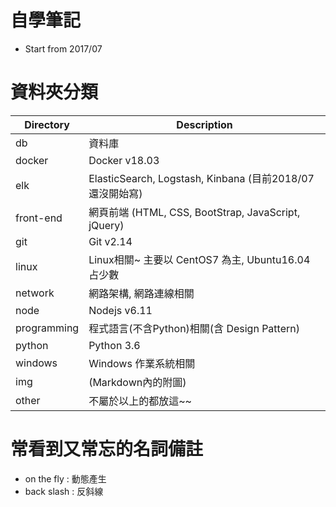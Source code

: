 # 自學筆記
- Start from 2017/07

# 資料夾分類
Directory     | Description
------------- | ------------------------
db            | 資料庫
docker        | Docker v18.03
elk           | ElasticSearch, Logstash, Kinbana (目前2018/07還沒開始寫)
front-end     | 網頁前端 (HTML, CSS, BootStrap, JavaScript, jQuery)
git           | Git v2.14
linux         | Linux相關~ 主要以 CentOS7 為主, Ubuntu16.04 占少數
network       | 網路架構, 網路連線相關
node          | Nodejs v6.11
programming   | 程式語言(不含Python)相關(含 Design Pattern)
python        | Python 3.6
windows       | Windows 作業系統相關
img           | (Markdown內的附圖)
other         | 不屬於以上的都放這~~



# 常看到又常忘的名詞備註

- on the fly : 動態產生 
- back slash : 反斜線
